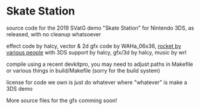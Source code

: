 # Skate Station

source code for the 2019 SVatG demo "Skate Station" for Nintendo 3DS, as released, with no cleanup whatsoever

effect code by halcy, vector & 2d gfx code by WAHa_06x36, [rocket by various people](https://github.com/rocket/rocket) with 
3DS support by halcy, gfx/3d by halcy, music by wrl

compile using a recent devkitpro, you may need to adjust paths in Makefile or various things in build/Makefile (sorry for the build system)

license for code we own is just do whatever where "whatever" is make a 3DS demo

More source files for the gfx comming soon!

